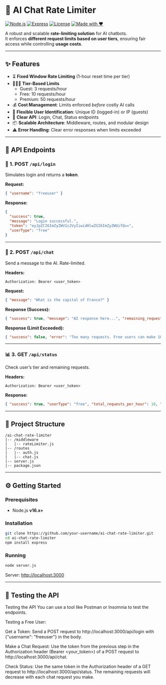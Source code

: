 # 🚀 AI Chat Rate Limiter

[![Node.js](https://img.shields.io/badge/Node.js-24.x-green?logo=node.js)](https://nodejs.org/)
[![Express](https://img.shields.io/badge/Express.js-Framework-lightgrey?logo=express)](https://expressjs.com/)
[![License](https://img.shields.io/badge/License-MIT-blue.svg)](LICENSE)
[![Made with ❤️](https://img.shields.io/badge/Made%20with-%E2%9D%A4-red)](#)

A robust and scalable **rate-limiting solution** for AI chatbots.  
It enforces **different request limits based on user tiers**, ensuring fair access while controlling **usage costs**.

---

## ✨ Features
- ⏳ **Fixed Window Rate Limiting** (1-hour reset time per tier)
- 🧑‍🤝‍🧑 **Tier-Based Limits**  
  - Guest: 3 requests/hour  
  - Free: 10 requests/hour  
  - Premium: 50 requests/hour
- 💰 **Cost Management**: Limits enforced *before* costly AI calls
- 🔑 **Flexible User Identification**: Unique ID (logged-in) or IP (guests)
- 📡 **Clear API**: Login, Chat, Status endpoints
- 📦 **Scalable Architecture**: Middleware, routes, and modular design
- ⚠️ **Error Handling**: Clear error responses when limits exceeded

---

## 📘 API Endpoints

### 🔐 1. POST `/api/login`
Simulates login and returns a **token**.

**Request:**
```json
{ "username": "freeuser" }
```

**Response:**
```json
{
  "success": true,
  "message": "Login successful.",
  "token": "eyJpZCI6ImZyZWV1c2VyIiwidHlwZSI6ImZyZWUifQ==",
  "userType": "free"
}
```

---

### 💬 2. POST `/api/chat`
Send a message to the AI. Rate-limited.

**Headers:**
```
Authorization: Bearer <user_token>
```

**Request:**
```json
{ "message": "What is the capital of France?" }
```

**Response (Success):**
```json
{ "success": true, "message": "AI response here...", "remaining_requests": 7 }
```

**Response (Limit Exceeded):**
```json
{ "success": false, "error": "Too many requests. Free users can make 10 requests per hour.", "remaining_requests": 0 }
```

---

### 📊 3. GET `/api/status`
Check user’s tier and remaining requests.

**Headers:**
```
Authorization: Bearer <user_token>
```

**Response:**
```json
{ "success": true, "userType": "free", "total_requests_per_hour": 10, "remaining_requests": 9 }
```

---

## 📂 Project Structure
```
/ai-chat-rate-limiter
|-- /middleware
|   |-- rateLimiter.js
|-- /routes
|   |-- auth.js
|   |-- chat.js
|-- server.js
|-- package.json
```

---

## ⚙️ Getting Started

### Prerequisites
- Node.js **v16.x+**

### Installation
```bash
git clone https://github.com/your-username/ai-chat-rate-limiter.git
cd ai-chat-rate-limiter
npm install express
```

### Running
```bash
node server.js
```
Server: [http://localhost:3000](http://localhost:3000)

---

## 🧪 Testing the API

Testing the API
You can use a tool like Postman or Insomnia to test the endpoints.

Testing a Free User:

Get a Token: Send a POST request to http://localhost:3000/api/login with {"username": "freeuser"} in the body.

Make a Chat Request: Use the token from the previous step in the Authorization header (Bearer <your_token>) of a POST request to http://localhost:3000/api/chat.

Check Status: Use the same token in the Authorization header of a GET request to http://localhost:3000/api/status. The remaining requests will decrease with each chat request you make.


